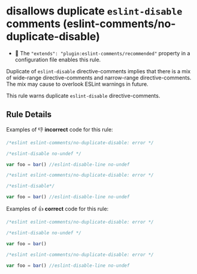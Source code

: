 # disallows duplicate `eslint-disable` comments (eslint-comments/no-duplicate-disable)

- 🌟 The `"extends": "plugin:eslint-comments/recommended"` property in a configuration file enables this rule.

Duplicate of `eslint-disable` directive-comments implies that there is a mix of wide-range directive-comments and narrow-range directive-comments.
The mix may cause to overlook ESLint warnings in future.

This rule warns duplicate `eslint-disable` directive-comments.

## Rule Details

Examples of :-1: **incorrect** code for this rule:

```js
/*eslint eslint-comments/no-duplicate-disable: error */

/*eslint-disable no-undef */

var foo = bar() //eslint-disable-line no-undef
```

```js
/*eslint eslint-comments/no-duplicate-disable: error */

/*eslint-disable*/

var foo = bar() //eslint-disable-line no-undef
```

Examples of :+1: **correct** code for this rule:

```js
/*eslint eslint-comments/no-duplicate-disable: error */

/*eslint-disable no-undef */

var foo = bar()
```

```js
/*eslint eslint-comments/no-duplicate-disable: error */

var foo = bar() //eslint-disable-line no-undef
```
